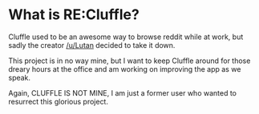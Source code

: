 # What is RE:Cluffle?

Cluffle used to be an awesome way to browse reddit while at work, but sadly the creator <a href="http://www.reddit.com/u/Lutan">/u/Lutan</a> decided to take it down.

This project is in no way mine, but I want to keep Cluffle around for those dreary hours at the office and am working on improving the app as we speak.

Again, CLUFFLE IS NOT MINE, I am just a former user who wanted to resurrect this glorious project.
